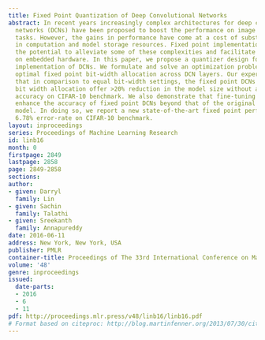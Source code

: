 ```yaml
---
title: Fixed Point Quantization of Deep Convolutional Networks
abstract: In recent years increasingly complex architectures for deep convolution
  networks (DCNs) have been proposed to boost the performance on image recognition
  tasks. However, the gains in performance have come at a cost of substantial increase
  in computation and model storage resources. Fixed point implementation of DCNs has
  the potential to alleviate some of these complexities and facilitate potential deployment
  on embedded hardware. In this paper, we propose a quantizer design for fixed point
  implementation of DCNs. We formulate and solve an optimization problem to identify
  optimal fixed point bit-width allocation across DCN layers. Our experiments show
  that in comparison to equal bit-width settings, the fixed point DCNs with optimized
  bit width allocation offer >20% reduction in the model size without any loss in
  accuracy on CIFAR-10 benchmark. We also demonstrate that fine-tuning can further
  enhance the accuracy of fixed point DCNs beyond that of the original floating point
  model. In doing so, we report a new state-of-the-art fixed point performance of
  6.78% error-rate on CIFAR-10 benchmark.
layout: inproceedings
series: Proceedings of Machine Learning Research
id: linb16
month: 0
firstpage: 2849
lastpage: 2858
page: 2849-2858
sections: 
author:
- given: Darryl
  family: Lin
- given: Sachin
  family: Talathi
- given: Sreekanth
  family: Annapureddy
date: 2016-06-11
address: New York, New York, USA
publisher: PMLR
container-title: Proceedings of The 33rd International Conference on Machine Learning
volume: '48'
genre: inproceedings
issued:
  date-parts:
  - 2016
  - 6
  - 11
pdf: http://proceedings.mlr.press/v48/linb16/linb16.pdf
# Format based on citeproc: http://blog.martinfenner.org/2013/07/30/citeproc-yaml-for-bibliographies/
---
```

